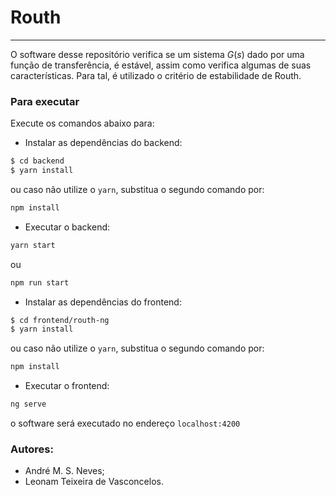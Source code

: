 # Routh
---
O software desse repositório verifica se um sistema $G(s)$ dado por uma função de transferência, é estável, assim como verifica algumas de suas características. Para tal, é utilizado o critério de estabilidade de Routh.

### Para executar
Execute os comandos abaixo para:

* Instalar as dependências do backend:

```bash
$ cd backend
$ yarn install
```

ou caso não utilize o ```yarn```, substitua o segundo comando por:

```bash
npm install
```
* Executar o backend:

```bash
yarn start
```

ou

```bash
npm run start
```
* Instalar as dependências do frontend:

```bash
$ cd frontend/routh-ng
$ yarn install
```

ou caso não utilize o ```yarn```, substitua o segundo comando por:

```bash
npm install
```
* Executar o frontend:

```bash
ng serve
```

o software será executado no endereço ```localhost:4200```

### Autores:

* André M. S. Neves;
* Leonam Teixeira de Vasconcelos.
